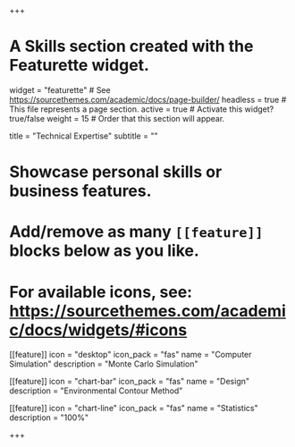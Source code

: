 +++
# A Skills section created with the Featurette widget.
widget = "featurette"  # See https://sourcethemes.com/academic/docs/page-builder/
headless = true  # This file represents a page section.
active = true  # Activate this widget? true/false
weight = 15  # Order that this section will appear.

title = "Technical Expertise"
subtitle = ""

# Showcase personal skills or business features.
# 
# Add/remove as many `[[feature]]` blocks below as you like.
# 
# For available icons, see: https://sourcethemes.com/academic/docs/widgets/#icons

[[feature]]
  icon = "desktop"
  icon_pack = "fas"
  name = "Computer Simulation"
  description = "Monte Carlo Simulation"

[[feature]]
  icon = "chart-bar"
  icon_pack = "fas"
  name = "Design"
  description = "Environmental Contour Method"
  
[[feature]]
  icon = "chart-line"
  icon_pack = "fas"
  name = "Statistics"
  description = "100%"  
  


+++
